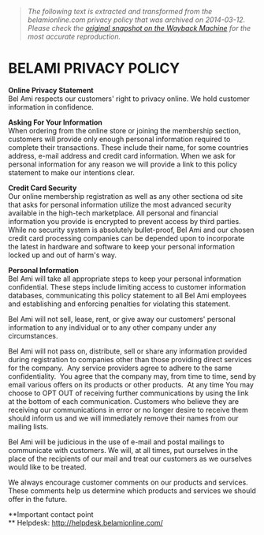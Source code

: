 > *The following text is extracted and transformed from the belamionline.com privacy policy that was archived on 2014-03-12. Please check the [original snapshot on the Wayback Machine](https://web.archive.org/web/20140312043510id_/http%3A//www.belamionline.com/signup/privacy.aspx) for the most accurate reproduction.*

# BELAMI PRIVACY POLICY

**Online Privacy Statement**   
Bel Ami respects our customers' right to privacy online. We hold customer information in confidence.

**Asking For Your Information**   
When ordering from the online store or joining the membership section, customers will provide only enough personal information required to complete their transactions. These include their name, for some countries address, e-mail address and credit card information. When we ask for personal information for any reason we will provide a link to this policy statement to make our intentions clear.

**Credit Card Security**   
Our online membership registration as well as any other sectiona od site that asks for personal information utilize the most advanced security available in the high-tech marketplace. All personal and financial information you provide is encrypted to prevent access by third parties. While no security system is absolutely bullet-proof, Bel Ami and our chosen credit card processing companies can be depended upon to incorporate the latest in hardware and software to keep your personal information locked up and out of harm's way.

**Personal Information**   
Bel Ami will take all appropriate steps to keep your personal information confidential. These steps include limiting access to customer information databases, communicating this policy statement to all Bel Ami employees and establishing and enforcing penalties for violating this statement.

Bel Ami will not sell, lease, rent, or give away our customers' personal information to any individual or to any other company under any circumstances.

Bel Ami will not pass on, distribute, sell or share any information provided during registration to companies other than those providing direct services for the company.  Any service providers agree to adhere to the same confidentiality.  You agree that the company may, from time to time, send by email various offers on its products or other products.  At any time You may choose to OPT OUT of receiving further communications by using the link at the bottom of each communication. Customers who believe they are receiving our communications in error or no longer desire to receive them should inform us and we will immediately remove their names from our mailing lists.

Bel Ami will be judicious in the use of e-mail and postal mailings to communicate with customers. We will, at all times, put ourselves in the place of the recipients of our mail and treat our customers as we ourselves would like to be treated.

We always encourage customer comments on our products and services. These comments help us determine which products and services we should offer in the future.

**Important contact point  
** Helpdesk: <http://helpdesk.belamionline.com/>
